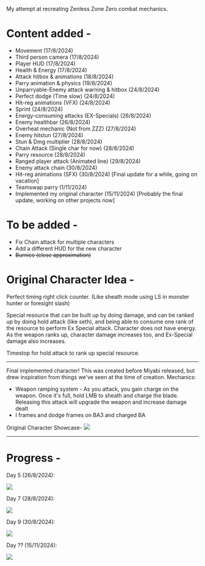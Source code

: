 My attempt at recreating Zenless Zone Zero combat mechanics.

# Content added - 
* Movement					                        (17/8/2024)
* Third person camera				                (17/8/2024)
* Player HUD					                      (17/8/2024)
* Health & Energy				                    (17/8/2024)
* Attack hitbox & animations		          	(18/8/2024)
* Parry animation & physics		            	(19/8/2024)
* Unparryable-Enemy attack warning & hitbox	(24/8/2024)
* Perfect dodge (Time slow)		            	(24/8/2024)
* Hit-reg animations (VFX)		            	(24/8/2024)
* Sprint				                          	(24/8/2024)
* Energy-consuming attacks (EX-Specials)    (26/8/2024)
* Enemy healthbar                           (26/8/2024)
* Overheat mechanic (Not from ZZZ)	        (27/8/2024)
* Enemy hitstun				                      (27/8/2024)
* Stun & Dmg multiplier                     (28/8/2024)
* Chain Attack (Single char for now)        (28/8/2024)
* Parry resource			                      (28/8/2024)
* Ranged player attack (Animated line)	    (29/8/2024)
* Enemy attack chain			                  (30/8/2024)
* Hit-reg animations (SFX)		              (30/8/2024)  [Final update for a while, going on vacation]
* Teamswap parry                            (1/11/2024)
* Implemented my original character         (15/11/2024) [Probably the final update, working on other projects now]

# To be added -
* Fix Chain attack for multiple characters
* Add a different HUD for the new character
* ~~Burnice (close approximation)~~

# Original Character Idea - 
Perfect timing right click counter. (Like sheath mode using LS in monster hunter or foresight slash)

Special resource that can be built up by doing damage, and can be ranked up by doing hold attack (like seth), and being able to consume one rank of the resource to perform Ex Special attack. Character does not have energy.
As the weapon ranks up, character damage increases too, and Ex-Special damage also increases.

Timestop for hold attack to rank up special resource.
_____________________________________________________________________________________________________________________
Final implemented character!
This was created before Miyabi released, but drew inspiration from things we've seen at the time of creation.
Mechanics:
* Weapon ramping system - As you attack, you gain charge on the weapon. Once it's full, hold LMB to sheath and charge the blade. Releasing this attack will upgrade the weapon and increase damage dealt
* I frames and dodge frames on BA3 and charged BA
  
Original Character Showcase-
![](https://github.com/Thund4r/Fighting-Game-Prototype/blob/main/OriginalCharacterShowcase.gif)
_____________________________________________________________________________________________________________________

# Progress - 
Day 5 (26/8/2024): 

![](https://github.com/Thund4r/Fighting-Game-Prototype/blob/main/PrototypeProgress1.gif)

Day 7 (28/8/2024):

![](https://github.com/Thund4r/Fighting-Game-Prototype/blob/main/PrototypeProgress2.gif)

Day 9 (30/8/2024):

![](https://github.com/Thund4r/Fighting-Game-Prototype/blob/main/PrototypeProgress3.gif)

Day ?? (15/11/2024):

![](https://github.com/Thund4r/Fighting-Game-Prototype/blob/main/PrototypeProgress4.gif)
